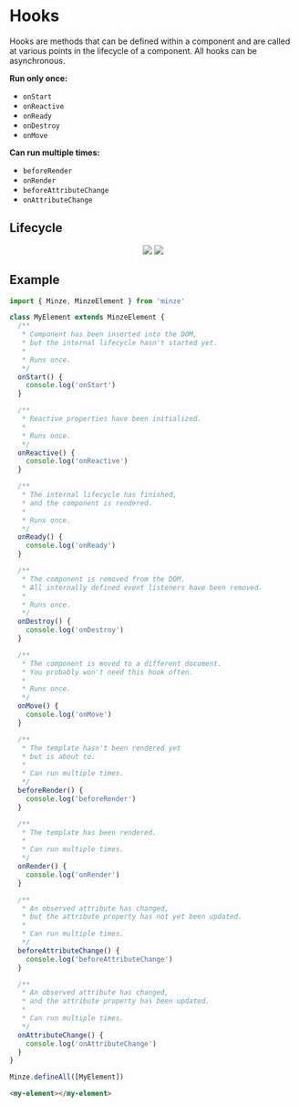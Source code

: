 # Hooks

Hooks are methods that can be defined within a component and are called at various points in the lifecycle of a component. All hooks can be asynchronous.

**Run only once:**

- `onStart`
- `onReactive`
- `onReady`
- `onDestroy`
- `onMove`

**Can run multiple times:**

- `beforeRender`
- `onRender`
- `beforeAttributeChange`
- `onAttributeChange`

## Lifecycle

<p align="center">
  <img class="img-light" src="/hooks.svg">
  <img class="img-dark" src="/hooks-dark.svg">
</p>

## Example

```js
import { Minze, MinzeElement } from 'minze'

class MyElement extends MinzeElement {
  /**
   * Component has been inserted into the DOM,
   * but the internal lifecycle hasn't started yet.
   *
   * Runs once.
   */
  onStart() {
    console.log('onStart')
  }

  /**
   * Reactive properties have been initialized.
   *
   * Runs once.
   */
  onReactive() {
    console.log('onReactive')
  }

  /**
   * The internal lifecycle has finished,
   * and the component is rendered.
   *
   * Runs once.
   */
  onReady() {
    console.log('onReady')
  }

  /**
   * The component is removed from the DOM.
   * All internally defined event listeners have been removed.
   *
   * Runs once.
   */
  onDestroy() {
    console.log('onDestroy')
  }

  /**
   * The component is moved to a different document.
   * You probably won't need this hook often.
   *
   * Runs once.
   */
  onMove() {
    console.log('onMove')
  }

  /**
   * The template hasn't been rendered yet
   * but is about to.
   *
   * Can run multiple times.
   */
  beforeRender() {
    console.log('beforeRender')
  }

  /**
   * The template has been rendered.
   *
   * Can run multiple times.
   */
  onRender() {
    console.log('onRender')
  }

  /**
   * An observed attribute has changed,
   * but the attribute property has not yet been updated.
   *
   * Can run multiple times.
   */
  beforeAttributeChange() {
    console.log('beforeAttributeChange')
  }

  /**
   * An observed attribute has changed,
   * and the attribute property has been updated.
   *
   * Can run multiple times.
   */
  onAttributeChange() {
    console.log('onAttributeChange')
  }
}

Minze.defineAll([MyElement])
```

```html
<my-element></my-element>
```
